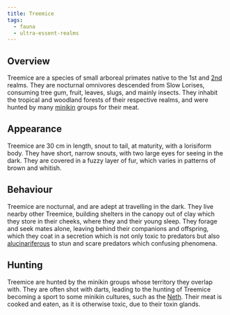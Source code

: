 ```yaml
---
title: Treemice
tags:
  - fauna
  - ultra-essent-realms
---
```

## Overview
Treemice are a species of small arboreal primates native to the 1st and [2nd](lore/2nd-realm.md) realms. They are nocturnal omnivores descended from Slow Lorises, consuming tree gum, fruit, leaves, slugs, and mainly insects. They inhabit the tropical and woodland forests of their respective realms, and were hunted by many [minikin](fauna/minikin.md) groups for their meat.
## Appearance
Treemice are 30 cm in length, snout to tail, at maturity, with a lorisiform body. They have short, narrow snouts, with two large eyes for seeing in the dark. They are covered in a fuzzy layer of fur, which varies in patterns of brown and whitish.
## Behaviour
Treemice are nocturnal, and are adept at travelling in the dark. They live nearby other Treemice, building shelters in the canopy out of clay which they store in their cheeks, where they and their young sleep. They forage and seek mates alone, leaving behind their companions and offspring, which they coat in a secretion which is not only toxic to predators but also [alucinariferous](cosmology-1/alucinara.md) to stun and scare predators which confusing phenomena.
## Hunting
Treemice are hunted by the minikin groups whose territory they overlap with. They are often shot with darts, leading to the hunting of Treemice becoming a sport to some minikin cultures, such as the [Neth](lore/2nd-realm/nethic.md). Their meat is cooked and eaten, as it is otherwise toxic, due to their toxin glands.